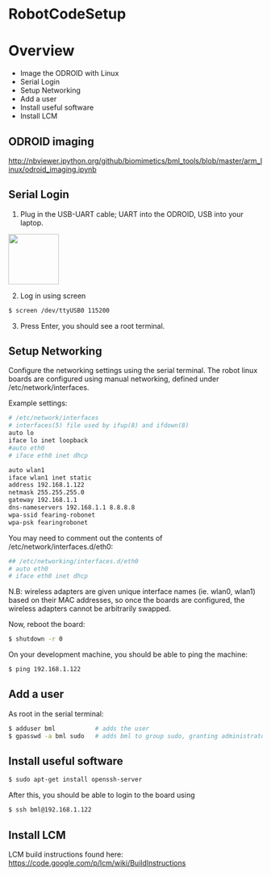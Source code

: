 RobotCodeSetup
==============

# Overview
* Image the ODROID with Linux
* Serial Login
* Setup Networking
* Add a user
* Install useful software
* Install LCM


## ODROID imaging
http://nbviewer.ipython.org/github/biomimetics/bml_tools/blob/master/arm_linux/odroid_imaging.ipynb

## Serial Login
1. Plug in the USB-UART cable; UART into the ODROID, USB into your laptop.
 <img src="http://dn.odroid.com/homebackup/201206301837550501.jpg" height="100" width="100">

2. Log in using screen  
  ```sh
  $ screen /dev/ttyUSB0 115200
  ```
3. Press Enter, you should see a root terminal.


## Setup Networking
Configure the networking settings using the serial terminal.
The robot linux boards are configured using manual networking, defined under /etc/network/interfaces.

Example settings:

```sh
# /etc/network/interfaces
# interfaces(5) file used by ifup(8) and ifdown(8)
auto lo
iface lo inet loopback
#auto eth0
# iface eth0 inet dhcp

auto wlan1
iface wlan1 inet static
address 192.168.1.122
netmask 255.255.255.0
gateway 192.168.1.1
dns-nameservers 192.168.1.1 8.8.8.8
wpa-ssid fearing-robonet
wpa-psk fearingrobonet
```

You may need to comment out the contents of /etc/network/interfaces.d/eth0:

```sh
## /etc/networking/interfaces.d/eth0
# auto eth0
# iface eth0 inet dhcp
```

N.B: wireless adapters are given unique interface names (ie. wlan0, wlan1) based on their MAC addresses, so once the boards are configured, the wireless adapters cannot be arbitrarily swapped.

Now, reboot the board:
```sh
$ shutdown -r 0
```

On your development machine, you should be able to ping the machine:
```sh
$ ping 192.168.1.122
```

## Add a user
As root in the serial terminal:
```sh
$ adduser bml           # adds the user
$ gpasswd -a bml sudo   # adds bml to group sudo, granting administrator privledges
```

## Install useful software

```sh
$ sudo apt-get install openssh-server
```
After this, you should be able to login to the board using

```sh
$ ssh bml@192.168.1.122
```

## Install LCM
LCM build instructions found here:
https://code.google.com/p/lcm/wiki/BuildInstructions


